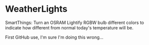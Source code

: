 # WeatherLights
SmartThings: Turn an OSRAM Lightify RGBW bulb different colors to indicate how different from normal today's temperature will be.

First GitHub use, I'm sure I'm doing this wrong...
